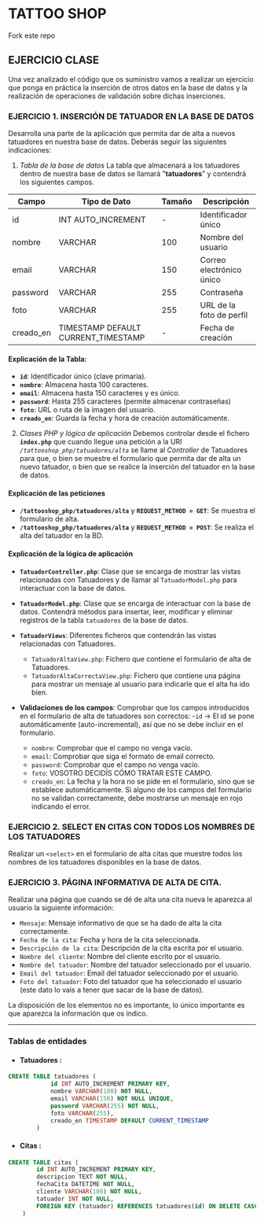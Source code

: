 # TATTOO SHOP

Fork este repo

## EJERCICIO CLASE

Una vez analizado el código que os suministro vamos a realizar un ejercicio que ponga en práctica la inserción de otros datos en la base de datos y la realización de operaciones de validación sobre dichas inserciones.

### EJERCICIO 1. INSERCIÓN DE TATUADOR EN LA BASE DE DATOS
Desarrolla una parte de la aplicación que permita dar de alta a nuevos tatuadores en nuestra base de datos. Deberás seguir las siguientes indicaciones:

1. *Tabla de la base de datos*
La tabla que almacenará a los tatuadores dentro de nuestra base de datos se llamará "**tatuadores**" y contendrá los siguientes campos.

| Campo    | Tipo de Dato          | Tamaño | Descripción                |
|----------|----------------------|--------|----------------------------|
| id       | INT AUTO_INCREMENT   | -      | Identificador único       |
| nombre   | VARCHAR              | 100    | Nombre del usuario        |
| email    | VARCHAR              | 150    | Correo electrónico único  |
| password | VARCHAR              | 255    | Contraseña     |
| foto     | VARCHAR              | 255    | URL de la foto de perfil  |
| creado_en | TIMESTAMP DEFAULT CURRENT_TIMESTAMP | - | Fecha de creación |

#### Explicación de la Tabla:
- **`id`**: Identificador único (clave primaria).
- **`nombre`**: Almacena hasta 100 caracteres.
- **`email`**: Almacena hasta 150 caracteres y es único.
- **`password`**: Hasta 255 caracteres (permite almacenar contraseñas)
- **`foto`**: URL o ruta de la imagen del usuario.
- **`creado_en`**: Guarda la fecha y hora de creación automáticamente.

2. *Clases PHP y lógica de aplicación*
Debemos controlar desde el fichero **`index.php`** que cuando llegue una petición a la URI *`/tattooshop_php/tatuadores/alta`* se llame al *Controller* de Tatuadores para que, o bien se muestre el formulario que permita dar de alta un nuevo tatuador, o bien que se realice la inserción del tatuador en la base de datos.

#### Explicación de las peticiones
- **`/tattooshop_php/tatuadores/alta`** y **`REQUEST_METHOD = GET`**: Se muestra el formulario de alta.
- **`/tattooshop_php/tatuadores/alta`** y **`REQUEST_METHOD = POST`**: Se realiza el alta del tatuador en la BD.

#### Explicación de la lógica de aplicación
- **`TatuadorController.php`**: Clase que se encarga de mostrar las vistas relacionadas con Tatuadores y de llamar al `TatuadorModel.php` para interactuar con la base de datos.
- **`TatuadorModel.php`**: Clase que se encarga de interactuar con la base de datos. Contendrá métodos para insertar, leer, modificar y eliminar registros de la tabla `tatuadores` de la base de datos.
- **`TatuadorViews`**: Diferentes ficheros que contendrán las vistas relacionadas con Tatuadores.
    - `TatuadorAltaView.php`: Fichero que contiene el formulario de alta de Tatuadores.
    - `TatuadorAltaCorrectaView.php`: Fichero que contiene una página para mostrar un mensaje al usuario para indicarle que el alta ha ido bien.

- **Validaciones de los campos**: Comprobar que los campos introducidos en el formulario de alta de tatuadores son correctos:
    -`id` -> El id se pone automáticamente (auto-incremental), así que no se debe incluir en el formulario.
    - `nombre`: Comprobar que el campo no venga vacío.
    - `email`: Comprobar que siga el formato de email correcto.
    - `password`: Comprobar que el campo no venga vacío.
    - `foto`: VOSOTRO DECIDÍS CÓMO TRATAR ESTE CAMPO.
    - `creado_en`: La fecha y la hora no se pide en el formulario, sino que se establece automáticamente.
Si alguno de los campos del formulario no se validan correctamente, debe mostrarse un mensaje en rojo indicando el error.


### EJERCICIO 2. SELECT EN CITAS CON TODOS LOS NOMBRES DE LOS TATUADORES
Realizar un `<select>` en el formulario de alta citas que muestre todos los nombres de los tatuadores disponibles en la base de datos.

### EJERCICIO 3. PÁGINA INFORMATIVA DE ALTA DE CITA.
Realizar una página que cuando se dé de alta una cita nueva le aparezca al usuario la siguiente información:

- ``Mensaje``: Mensaje informativo de que se ha dado de alta la cita correctamente.
- ``Fecha de la cita``: Fecha y hora de la cita seleccionada.
- ``Descripción de la cita``: Descripción de la cita escrita por el usuario.
- ``Nombre del cliente``: Nombre del cliente escrito por el usuario.
- ``Nombre del tatuador``: Nombre del tatuador seleccionado por el usuario.
- ``Email del tatuador``: Email del tatuador seleccionado por el usuario.
- ``Foto del tatuador``: Foto del tatuador que ha seleccionado el usuario (este dato lo vais a tener que sacar de la base de datos).

La disposición de los elementos no es importante, lo único importante es que aparezca la información que os indico.


--- 

### **Tablas de entidades**

* #### Tatuadores :

```sql
CREATE TABLE tatuadores (
            id INT AUTO_INCREMENT PRIMARY KEY,
            nombre VARCHAR(100) NOT NULL,
            email VARCHAR(150) NOT NULL UNIQUE,
            password VARCHAR(255) NOT NULL,
            foto VARCHAR(255),
            creado_en TIMESTAMP DEFAULT CURRENT_TIMESTAMP
        )
```

* #### Citas :

```sql
CREATE TABLE citas (
        id INT AUTO_INCREMENT PRIMARY KEY,
        descripcion TEXT NOT NULL,
        fechaCita DATETIME NOT NULL,
        cliente VARCHAR(100) NOT NULL,
        tatuador INT NOT NULL,
        FOREIGN KEY (tatuador) REFERENCES tatuadores(id) ON DELETE CASCADE
    )
```